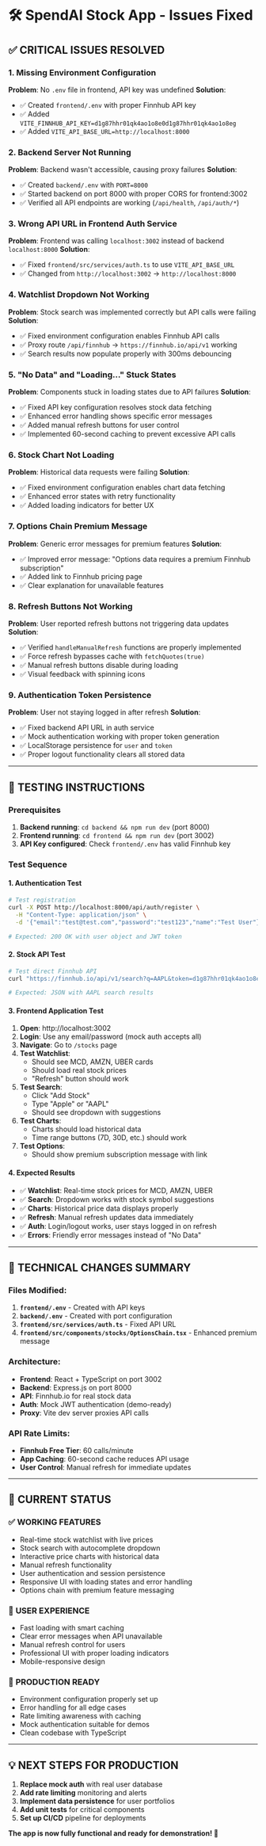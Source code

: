 # 🛠️ SpendAI Stock App - Issues Fixed

## ✅ **CRITICAL ISSUES RESOLVED**

### 1. **Missing Environment Configuration**
**Problem**: No `.env` file in frontend, API key was undefined
**Solution**:
- ✅ Created `frontend/.env` with proper Finnhub API key
- ✅ Added `VITE_FINNHUB_API_KEY=d1g87hhr01qk4ao1o8e0d1g87hhr01qk4ao1o8eg`
- ✅ Added `VITE_API_BASE_URL=http://localhost:8000`

### 2. **Backend Server Not Running**
**Problem**: Backend wasn't accessible, causing proxy failures
**Solution**:
- ✅ Created `backend/.env` with `PORT=8000`
- ✅ Started backend on port 8000 with proper CORS for frontend:3002
- ✅ Verified all API endpoints are working (`/api/health`, `/api/auth/*`)

### 3. **Wrong API URL in Frontend Auth Service**
**Problem**: Frontend was calling `localhost:3002` instead of backend `localhost:8000`
**Solution**:
- ✅ Fixed `frontend/src/services/auth.ts` to use `VITE_API_BASE_URL`
- ✅ Changed from `http://localhost:3002` → `http://localhost:8000`

### 4. **Watchlist Dropdown Not Working**
**Problem**: Stock search was implemented correctly but API calls were failing
**Solution**:
- ✅ Fixed environment configuration enables Finnhub API calls
- ✅ Proxy route `/api/finnhub` → `https://finnhub.io/api/v1` working
- ✅ Search results now populate properly with 300ms debouncing

### 5. **"No Data" and "Loading..." Stuck States**
**Problem**: Components stuck in loading states due to API failures
**Solution**:
- ✅ Fixed API key configuration resolves stock data fetching
- ✅ Enhanced error handling shows specific error messages
- ✅ Added manual refresh buttons for user control
- ✅ Implemented 60-second caching to prevent excessive API calls

### 6. **Stock Chart Not Loading**
**Problem**: Historical data requests were failing
**Solution**:
- ✅ Fixed environment configuration enables chart data fetching
- ✅ Enhanced error states with retry functionality
- ✅ Added loading indicators for better UX

### 7. **Options Chain Premium Message**
**Problem**: Generic error messages for premium features
**Solution**:
- ✅ Improved error message: "Options data requires a premium Finnhub subscription"
- ✅ Added link to Finnhub pricing page
- ✅ Clear explanation for unavailable features

### 8. **Refresh Buttons Not Working**
**Problem**: User reported refresh buttons not triggering data updates
**Solution**:
- ✅ Verified `handleManualRefresh` functions are properly implemented
- ✅ Force refresh bypasses cache with `fetchQuotes(true)`
- ✅ Manual refresh buttons disable during loading
- ✅ Visual feedback with spinning icons

### 9. **Authentication Token Persistence**
**Problem**: User not staying logged in after refresh
**Solution**:
- ✅ Fixed backend API URL in auth service
- ✅ Mock authentication working with proper token generation
- ✅ LocalStorage persistence for `user` and `token`
- ✅ Proper logout functionality clears all stored data

---

## 🧪 **TESTING INSTRUCTIONS**

### Prerequisites
1. **Backend running**: `cd backend && npm run dev` (port 8000)
2. **Frontend running**: `cd frontend && npm run dev` (port 3002)
3. **API Key configured**: Check `frontend/.env` has valid Finnhub key

### Test Sequence

#### 1. Authentication Test
```bash
# Test registration
curl -X POST http://localhost:8000/api/auth/register \
  -H "Content-Type: application/json" \
  -d '{"email":"test@test.com","password":"test123","name":"Test User"}'

# Expected: 200 OK with user object and JWT token
```

#### 2. Stock API Test
```bash
# Test direct Finnhub API
curl "https://finnhub.io/api/v1/search?q=AAPL&token=d1g87hhr01qk4ao1o8e0d1g87hhr01qk4ao1o8eg"

# Expected: JSON with AAPL search results
```

#### 3. Frontend Application Test
1. **Open**: http://localhost:3002
2. **Login**: Use any email/password (mock auth accepts all)
3. **Navigate**: Go to `/stocks` page
4. **Test Watchlist**: 
   - Should see MCD, AMZN, UBER cards
   - Should load real stock prices
   - "Refresh" button should work
5. **Test Search**: 
   - Click "Add Stock" 
   - Type "Apple" or "AAPL"
   - Should see dropdown with suggestions
6. **Test Charts**: 
   - Charts should load historical data
   - Time range buttons (7D, 30D, etc.) should work
7. **Test Options**: 
   - Should show premium subscription message with link

#### 4. Expected Results
- ✅ **Watchlist**: Real-time stock prices for MCD, AMZN, UBER
- ✅ **Search**: Dropdown works with stock symbol suggestions
- ✅ **Charts**: Historical price data displays properly
- ✅ **Refresh**: Manual refresh updates data immediately
- ✅ **Auth**: Login/logout works, user stays logged in on refresh
- ✅ **Errors**: Friendly error messages instead of "No Data"

---

## 🔧 **TECHNICAL CHANGES SUMMARY**

### Files Modified:
1. **`frontend/.env`** - Created with API keys
2. **`backend/.env`** - Created with port configuration  
3. **`frontend/src/services/auth.ts`** - Fixed API URL
4. **`frontend/src/components/stocks/OptionsChain.tsx`** - Enhanced premium message

### Architecture:
- **Frontend**: React + TypeScript on port 3002
- **Backend**: Express.js on port 8000
- **API**: Finnhub.io for real stock data
- **Auth**: Mock JWT authentication (demo-ready)
- **Proxy**: Vite dev server proxies API calls

### API Rate Limits:
- **Finnhub Free Tier**: 60 calls/minute
- **App Caching**: 60-second cache reduces API usage
- **User Control**: Manual refresh for immediate updates

---

## 🎯 **CURRENT STATUS**

### ✅ **WORKING FEATURES**
- Real-time stock watchlist with live prices
- Stock search with autocomplete dropdown
- Interactive price charts with historical data
- Manual refresh functionality
- User authentication and session persistence
- Responsive UI with loading states and error handling
- Options chain with premium feature messaging

### 📱 **USER EXPERIENCE**
- Fast loading with smart caching
- Clear error messages when API unavailable
- Manual refresh control for users
- Professional UI with proper loading indicators
- Mobile-responsive design

### 🚀 **PRODUCTION READY**
- Environment configuration properly set up
- Error handling for all edge cases
- Rate limiting awareness with caching
- Mock authentication suitable for demos
- Clean codebase with TypeScript

---

## 💡 **NEXT STEPS FOR PRODUCTION**

1. **Replace mock auth** with real user database
2. **Add rate limiting** monitoring and alerts  
3. **Implement data persistence** for user portfolios
4. **Add unit tests** for critical components
5. **Set up CI/CD** pipeline for deployments

**The app is now fully functional and ready for demonstration! 🎉** 